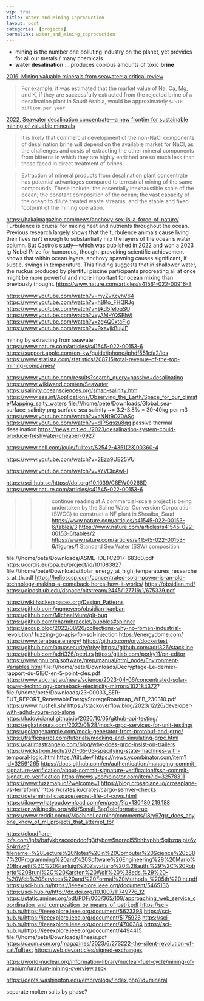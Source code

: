 ```yaml
---
wip: true
title: Water and Mining Coproduction
layout: post
categories: [projects]
permalink: water_and_mining_coproduction
---
```


* mining is the number one polluting industry on the planet, yet provides for all our metals / many chemicals
* **water desalination** ... produces copious amounts of toxic **brine**

[2016, Mining valuable minerals from seawater: a critical review](https://doi.org/10.1039/C6EW00268D)

> For example, it was estimated that the market value
> of Na, Ca, Mg, and K, if they are successfully extracted from the rejected brine of `a`
> desalination plant in Saudi Arabia, would be approximately `$US18 billion per year`.


[2022, Seawater desalination concentrate—a new frontier for sustainable mining of valuable minerals](https://doi.org/10.1038/s41545-022-00153-6)

> it is likely that commercial development of the non-NaCl components of desalination brine will depend on the available market for NaCl,
> as the challenges and costs of extracting the other mineral components from bitterns in which they are highly enriched are so much less
> than those faced in direct treatment of brines.


> Extraction of mineral products from desalination plant concentrate has potential advantages compared to terrestrial mining of the same compounds.
> These include: the essentially inexhaustible scale of the ocean; the constant composition of the ocean;
> the vast capacity of the ocean to dilute treated waste streams; and the stable and fixed footprint of the mining operation.


https://hakaimagazine.com/news/anchovy-sex-is-a-force-of-nature/
Turbulence is crucial for mixing heat and nutrients throughout the ocean. Previous research largely shows that the turbulence animals cause living their lives isn’t enough to substantially mix the layers of the ocean’s water column. But Castro’s study—which was published in 2022 and won a 2023 Ig Nobel Prize for humorous, thought-provoking scientific achievement—shows that within ocean layers, anchovy spawning causes significant, if subtle, swings in temperature. This finding suggests that in shallower water, the ruckus produced by plentiful piscine participants procreating all at once might be more powerful and more important for ocean mixing than previously thought.
https://www.nature.com/articles/s41561-022-00916-3



https://www.youtube.com/watch?v=myZvKcyhV64
https://www.youtube.com/watch?v=hBKo_FHQRJg
https://www.youtube.com/watch?v=9kd5feloqSU
https://www.youtube.com/watch?v=yAM-YQSEhVI
https://www.youtube.com/watch?v=zg4Q0xtcFlg
https://www.youtube.com/watch?v=9xavjkBujJE

mining by extracting from seawater
https://www.nature.com/articles/s41545-022-00153-6
https://support.apple.com/en-kw/guide/iphone/iphdf551cfa2/ios
https://www.statista.com/statistics/208715/total-revenue-of-the-top-mining-companies/


https://www.youtube.com/results?search_query=passive+desalinatino
https://www.wikiwand.com/en/Seawater
https://salinity.oceansciences.org/smap-salinity.htm
https://www.esa.int/Applications/Observing_the_Earth/Space_for_our_climate/Mapping_salty_waters
file:///home/pete/Downloads/Global_sea-surface_salinity.png
surface sea salinity ~= 3.2-3.8% = 30-40kg per m3
https://www.youtube.com/watch?v=aNNt9O70ASc
https://www.youtube.com/watch?v=dIPSqszu8qg
passive thermal desalination
https://news.mit.edu/2023/desalination-system-could-produce-freshwater-cheaper-0927

https://www.cell.com/joule/fulltext/S2542-4351(23)00360-4


https://www.youtube.com/watch?v=2Eza9UB25VU

https://www.youtube.com/watch?v=sYVClpAwl-I




https://sci-hub.se/https://doi.org/10.1039/C6EW00268D
https://www.nature.com/articles/s41545-022-00153-6
>>>continue reading at
> A commercial-scale project is being undertaken by the Saline Water Conversion Corporation (SWCC) to construct a NF plant in Shoaiba, Saud
https://www.nature.com/articles/s41545-022-00153-6/tables/3
https://www.nature.com/articles/s41545-022-00153-6/tables/2
https://www.nature.com/articles/s41545-022-00153-6/figures/1
Standard Sea Water (SSW) composition



file:///home/pete/Downloads/ASME-IDETC2017-68360.pdf
https://cordis.europa.eu/project/id/101083827
file:///home/pete/Downloads/Solar_energy_at_high_temperatures_researches_at_th.pdf
https://helioscsp.com/concentrated-solar-power-is-an-old-technology-making-a-comeback-heres-how-it-works/
https://obsidian.md/
https://diposit.ub.edu/dspace/bitstream/2445/127719/1/675339.pdf


https://wiki.hackerspaces.org/Design_Patterns
https://github.com/mgmeyers/obsidian-kanban
https://github.com/MichaelMure/git-bug
https://github.com/charmbracelet/bubbles#spinner
https://acoup.blog/2022/08/26/collections-why-no-roman-industrial-revolution/
fuzzing-go-apis-for-sql-injection
https://energydome.com/
https://www.terabase.energy/
https://github.com/ory/dockertest
https://github.com/aquasecurity/trivy
https://github.com/adri326/stackline
https://github.com/adri326/petri.rs
https://gitlab.com/porky11/pn-editor
https://www.gnu.org/software/grep/manual/html_node/Environment-Variables.html
file:///home/pete/Downloads/Decryptage-Le-dernier-rapport-du-GIEC-en-5-point-cles.pdf
https://www.abc.net.au/news/science/2023-04-06/concentrated-solar-power-technology-comeback-electricity-mirrors/102184372?
file:///home/pete/Downloads/23-00033_SER-FUT_REPORT_RenewableEnergyStorageRoadmap_WEB_230310.pdf
https://www.nushell.sh/
https://stackoverflow.blog/2023/12/26/developer-with-adhd-youre-not-alone
https://ludovicianul.github.io/2020/10/05/github-api-testing/
https://egkatzioura.com/2022/01/28/mock-grpc-services-for-unit-testing/
https://golangexample.com/mock-generator-from-protobuf-and-grpc/
https://trafficparrot.com/tutorials/mocking-and-simulating-grpc.html
https://carlmastrangelo.com/blog/why-does-grpc-insist-on-trailers
https://wickstrom.tech/2021-05-03-specifying-state-machines-with-temporal-logic.html
https://tilt.dev/
https://news.ycombinator.com/item?id=32591265
https://docs.github.com/en/authentication/managing-commit-signature-verification/about-commit-signature-verification#ssh-commit-signature-verification
https://news.ycombinator.com/item?id=32578311
https://www.fuzzmap.io/?welcome=1
https://blog.crossplane.io/crossplane-vs-terraform/
https://crates.io/crates/cargo-semver-checks
https://deterministic.space/secret-life-of-cows.html
https://iknowwhatyoudownload.com/en/peer/?ip=130.180.219.188
https://en.wikipedia.org/wiki/Sonali_Bag?oldformat=true
https://www.reddit.com/r/MachineLearning/comments/18ry97g/r_does_anyone_know_of_ml_projects_that_attempt_to/



https://cloudflare-ipfs.com/ipfs/bafykbzacedpdoofg3tfybow5norzcl55bhbvpbhr5gibzqaipiz6v5r4rrivq?filename=%28Lecture%20Notes%20in%20Computer%20Science%205387%20Programming%20and%20Software%20Engineering%29%20Mario%20Bravetti%2C%20Gianluigi%20Zavattaro%20%28auth.%29%2C%20Roberto%20Bruni%2C%20Karsten%20Wolf%20%28eds.%29%20-%20Web%20Services%20and%20Formal%20Methods_%205th%20Int.pdf
https://sci-hub.ru/https://ieeexplore.ieee.org/document/5465136
https://sci-hub.ru/http://dx.doi.org/10.1007/11749776_12
https://static.aminer.org/pdf/PDF/000/365/109/approaching_web_service_coordination_and_composition_by_means_of_petri.pdf
https://sci-hub.ru/https://ieeexplore.ieee.org/document/5623398
https://sci-hub.ru/https://ieeexplore.ieee.org/document/5175926
https://sci-hub.ru/https://ieeexplore.ieee.org/document/4700384
https://sci-hub.ru/https://ieeexplore.ieee.org/document/4494415
file:///home/pete/Downloads/Thesis.pdf
https://cacm.acm.org/magazines/2023/6/273222-the-silent-revolution-of-sat/fulltext
https://web.dev/articles/signed-exchanges


https://world-nuclear.org/information-library/nuclear-fuel-cycle/mining-of-uranium/uranium-mining-overview.aspx

https://depts.washington.edu/embryology/index.php?id=mineral

separate molten salts by phase?

